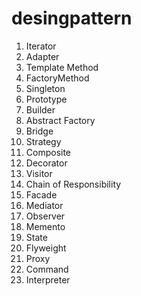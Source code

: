 # desingpattern

1. Iterator
2. Adapter
3. Template Method
4. FactoryMethod
5. Singleton
6. Prototype
7. Builder
8. Abstract Factory
9. Bridge
10. Strategy
11. Composite
12. Decorator
13. Visitor
14. Chain of Responsibility
15. Facade
16. Mediator
17. Observer
18. Memento
19. State
20. Flyweight
21. Proxy
22. Command
23. Interpreter
